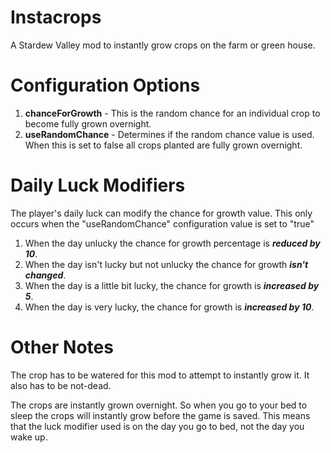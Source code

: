 # Instacrops
A Stardew Valley mod to instantly grow crops on the farm or green house.

# Configuration Options
1. **chanceForGrowth** - This is the random chance for an individual crop to become fully grown overnight.
2. **useRandomChance** - Determines if the random chance value is used. When this is set to false all crops planted are fully grown overnight.


# Daily Luck Modifiers
The player's daily luck can modify the chance for growth value.
This only occurs when the "useRandomChance" configuration value is set to "true"

1. When the day unlucky the chance for growth percentage is ***reduced by 10***.
2. When the day isn't lucky but not unlucky the chance for growth ***isn't changed***.
3. When the day is a little bit lucky, the chance for growth is ***increased by 5***.
4. When the day is very lucky, the chance for growth is ***increased by 10***.

# Other Notes
The crop has to be watered for this mod to attempt to instantly grow it. It also has to be not-dead.

The crops are instantly grown overnight. So when you go to your bed to sleep the crops will instantly grow before the game is saved. This means that the luck modifier used is on the day you go to bed, not the day you wake up.
